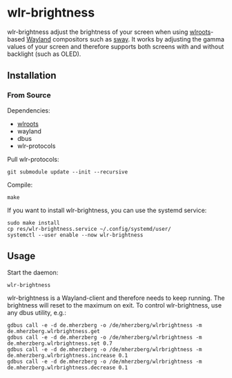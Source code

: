 # wlr-brightness

wlr-brightness adjust the brightness of your screen when using
[wlroots](https://github.com/swaywm/wlroots/)-based
[Wayland](https://wayland.freedesktop.org/) compositors such as
[sway](https://github.com/swaywm/sway/). It works by adjusting the gamma values
of your screen and therefore supports both screens with and without backlight
(such as OLED).

## Installation

### From Source

Dependencies:

* [wlroots](https://github.com/swaywm/wlroots)
* wayland
* dbus
* wlr-protocols

Pull wlr-protocols:

    git submodule update --init --recursive

Compile:

    make
    
If you want to install wlr-brightness, you can use the systemd service:

    sudo make install
    cp res/wlr-brightness.service ~/.config/systemd/user/
    systemctl --user enable --now wlr-brightness

## Usage

Start the daemon:

    wlr-brightness

wlr-brightness is a Wayland-client and therefore needs to keep running. The
brightness will reset to the maximum on exit. To control wlr-brightness, use any
dbus utility, e.g.:

    gdbus call -e -d de.mherzberg -o /de/mherzberg/wlrbrightness -m de.mherzberg.wlrbrightness.get
    gdbus call -e -d de.mherzberg -o /de/mherzberg/wlrbrightness -m de.mherzberg.wlrbrightness.set 0.7
    gdbus call -e -d de.mherzberg -o /de/mherzberg/wlrbrightness -m de.mherzberg.wlrbrightness.increase 0.1
    gdbus call -e -d de.mherzberg -o /de/mherzberg/wlrbrightness -m de.mherzberg.wlrbrightness.decrease 0.1
